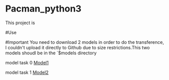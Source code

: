 # Pacman_python3
This project is 




#Use




#Important
You need to download 2 models in order to do the transference, I couldn't upload it directly to Github due to size restrictions.This two models shoudl be in the
`$models directory

model task 0 [Model1](https://drive.google.com/file/d/14ObAYHNWIO9jS1yfnY1-CiyqgzosmCV2/view?usp=sharing)

model task 1 [Model2](https://drive.google.com/file/d/1QifvqTpnngVA6eyU147BaSQS6jp4SKHo/view?usp=sharing)










